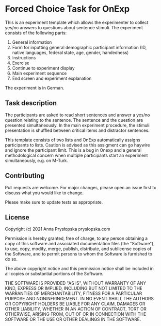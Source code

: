 # Forced Choice Task for OnExp

This is an experiment template which allows the experimenter to collect yes/no
answers to questions about sentence stimuli. The experiment consists of the 
following parts:

1. General information
2. Form for inputting general demographic participant information (ID, native
languages, federal state, age, gender, handedness)
3. Instructions
4. Exercise
5. Continue to experiment display
6. Main experiment sequence
7. End screen and experiment explanation

The experiment is in German.

## Task description

The participants are asked to read short sentences and answer a yes/no question
relating to the sentence. The sentence and the question are presented 
simultaneously. In the main experiment procedure, the stimuli presentation 
is shuffled between critical items and distractor sentences.

This template consists of two lists and OnExp automatically assigns participants
to lists. Caution is advised as this assigment can go haywire and ignore the 
participant limit. This is a bug in Onexp and a general methodological concern 
when multiple participants start an experiment simultaneously, e.g. on M-Turk.

## Contributing

Pull requests are welcome. For major changes, please open an issue first to 
discuss what you would like to change.

Please make sure to update tests as appropriate.

## License

Copyright (c) 2021 Anna Prysłopska pryslopska.com

Permission is hereby granted, free of charge, to any person obtaining a copy
of this software and associated documentation files (the "Software"), to use, 
copy, modify, merge, publish, distribute, and sublicense copies of the Software,
and to permit persons to whom the Software is furnished to do so.

The above copyright notice and this permission notice shall be included in all
copies or substantial portions of the Software.

THE SOFTWARE IS PROVIDED "AS IS", WITHOUT WARRANTY OF ANY KIND, EXPRESS OR
IMPLIED, INCLUDING BUT NOT LIMITED TO THE WARRANTIES OF MERCHANTABILITY,
FITNESS FOR A PARTICULAR PURPOSE AND NONINFRINGEMENT. IN NO EVENT SHALL THE
AUTHORS OR COPYRIGHT HOLDERS BE LIABLE FOR ANY CLAIM, DAMAGES OR OTHER
LIABILITY, WHETHER IN AN ACTION OF CONTRACT, TORT OR OTHERWISE, ARISING FROM,
OUT OF OR IN CONNECTION WITH THE SOFTWARE OR THE USE OR OTHER DEALINGS IN THE
SOFTWARE.
